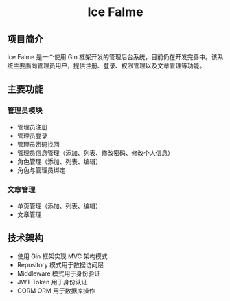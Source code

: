 # <center>Ice Falme</center>

## 项目简介

Ice Falme 是一个使用 Gin 框架开发的管理后台系统，目前仍在开发完善中。该系统主要面向管理员用户，提供注册、登录、权限管理以及文章管理等功能。

## 主要功能

### 管理员模块
- 管理员注册
- 管理员登录
- 管理员密码找回
- 管理员信息管理（添加、列表、修改密码、修改个人信息）
- 角色管理（添加、列表、编辑）
- 角色与管理员绑定

### 文章管理
- 单页管理（添加、列表、编辑）
- 文章管理

## 技术架构
- 使用 Gin 框架实现 MVC 架构模式
- Repository 模式用于数据访问层
- Middleware 模式用于身份验证
- JWT Token 用于身份认证
- GORM ORM 用于数据库操作
